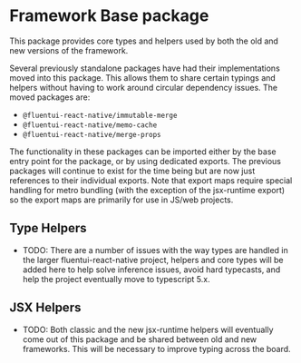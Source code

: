 # Framework Base package

This package provides core types and helpers used by both the old and new versions of the framework.

Several previously standalone packages have had their implementations moved into this package. This allows them to share certain typings and helpers without having to work around circular dependency issues. The moved packages are:

- `@fluentui-react-native/immutable-merge`
- `@fluentui-react-native/memo-cache`
- `@fluentui-react-native/merge-props`

The functionality in these packages can be imported either by the base entry point for the package, or by using dedicated exports. The previous packages will continue to exist for the time being but are now just references to their individual exports. Note that export maps require special handling for metro bundling (with the exception of the jsx-runtime export) so the export maps are primarily for use
in JS/web projects.

## Type Helpers

- TODO: There are a number of issues with the way types are handled in the larger fluentui-react-native project, helpers and core types will be added here to help solve inference issues, avoid hard typecasts, and help the project eventually move to typescript 5.x.

## JSX Helpers

- TODO: Both classic and the new jsx-runtime helpers will eventually come out of this package and be shared between old and new frameworks. This will be necessary to improve typing across the board.
